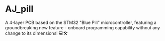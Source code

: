 # AJ_pill
A 4-layer PCB based on the STM32 "Blue Pill" microcontroller, featuring a groundbreaking new feature - onboard programming capability without any change to its dimensions! 💻🛠️
